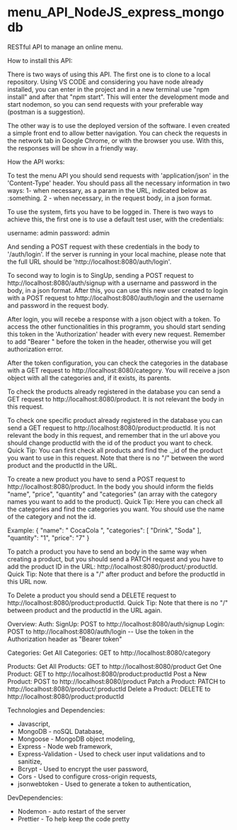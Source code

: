 # menu_API_NodeJS_express_mongodb

RESTful API to manage an online menu.

How to install this API:

There is two ways of using this API. The first one is to clone to a local repository. Using VS CODE and considering you have node already installed, you can enter in the project and in a new terminal use "npm install" and after that "npm start". This will enter the development mode and start nodemon, so you can send requests with your preferable way (postman is a suggestion).

The other way is to use the deployed version of the software. I even created a simple front end to allow better navigation. You can check the requests in the network tab in Google Chrome, or with the browser you use. With this, the responses will be show in a friendly way.

How the API works:

To test the menu API you should send requests with 'application/json' in the 'Content-Type' header. You should pass all the necessary information in two ways:
1- when necessary, as a param in the URL, indicated below as :something.
2 - when necessary, in the request body, in a json format.

To use the system, firts you have to be logged in. There is two ways to achieve this, the first one is to use a default test user, with the credentials:

username: admin
password: admin

And sending a POST request with these credentials in the body to '/auth/login'. If the server is running in your local machine, please note that the full URL should be 'http://localhost:8080/auth/login'.

To second way to login is to SingUp, sending a POST request to http://localhost:8080/auth/signup with a username and password in the body, in a json format. After this, you can use this new user created to login with a POST request to http://localhost:8080/auth/login and the username and password in the request body.

After login, you will recebe a response with a json object with a token. To access the other functionalities in this programm, you should start sending this token in the 'Authorization' header with every new request. Remember to add "Bearer " before the token in the header, otherwise you will get authorization error.

After the token configuration, you can check the categories in the database with a GET request to http://localhost:8080/category. You will receive a json object with all the categories and, if it exists, its parents.

To check the products already registered in the database you can send a GET request to http://localhost:8080/product. It is not relevant the body in this request.

To check one specific product already registered in the database you can send a GET request to http://localhost:8080/product:productId. It is not relevant the body in this request, and remember that in the url above you should change productId with the id of the product you want to check.
Quick Tip: You can first check all products and find the .\_id of the product you want to use in this request. Note that there is no "/" between the word product and the productId in the URL.

To create a new product you have to send a POST request to http://localhost:8080/product. In the body you should inform the fields "name", "price", "quantity" and "categories" (an array with the category names you want to add to the product).
Quick Tip: Here you can check all the categories and find the categories you want. You should use the name of the category and not the id.

Example:
{
"name": " CocaCola ",
"categories": [
"Drink",
"Soda"
],
"quantity": "1",
"price": "7"
}

To patch a product you have to send an body in the same way when creating a product, but you should send a PATCH request and you have to add the product ID in the URL: http://localhost:8080/product/:productId.
Quick Tip: Note that there is a "/" after product and before the productId in this URL now.

To Delete a product you should send a DELETE request to http://localhost:8080/product:productId.
Quick Tip: Note that there is no "/" between product and the productId in the URL again.

Overview:
Auth:
SignUp: POST to http://localhost:8080/auth/signup
Login: POST to http://localhost:8080/auth/login
-- Use the token in the Authorization header as "Bearer token"

Categories:
Get All Categories: GET to http://localhost:8080/category

Products:
Get All Products: GET to http://localhost:8080/product
Get One Product: GET to http://localhost:8080/product:productId
Post a New Product: POST to http://localhost:8080/product
Patch a Product: PATCH to http://localhost:8080/product/:productId
Delete a Product: DELETE to http://localhost:8080/product:productId

Technologies and Dependencies:

- Javascript,
- MongoDB - noSQL Database,
- Mongoose - MongoDB object modeling,
- Express - Node web framework,
- Express-Validation - Used to check user input validations and to sanitize,
- Bcrypt - Used to encrypt the user password,
- Cors - Used to configure cross-origin requests,
- jsonwebtoken - Used to generate a token to authentication,

DevDependencies:

- Nodemon - auto restart of the server
- Prettier - To help keep the code pretty
